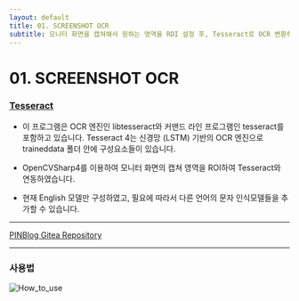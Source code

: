 ```yaml
---
layout: default
title: 01. SCREENSHOT OCR
subtitle: 모니터 화면을 캡쳐해서 원하는 영역을 ROI 설정 후, Tesseract로 OCR 변환하여 문자 출력
---
```


# 01. SCREENSHOT OCR
### [Tesseract](https://github.com/tesseract-ocr/tesseract)
- 이 프로그램은 OCR 엔진인 libtesseract와 커맨드 라인 프로그램인 tesseract를 포함하고 있습니다.
Tesseract 4는 신경망 (LSTM) 기반의 OCR 엔진으로 traineddata 폴더 안에 구성요소들이 있습니다.

- OpenCVSharp4를 이용하여 모니터 화면의 캡쳐 영역을 ROI하여 Tesseract와 연동하였습니다.

- 현재 English 모델만 구성하였고, 필요에 따라서 다른 언어의 문자 인식모델들을 추가할 수 있습니다.

-----


[PINBlog Gitea Repository](https://gitea.pinblog.codes/CBNU/01_ScreenShotOCR)

-----


### 사용법

![How_to_use](assets/img/How_to_use.gif)
